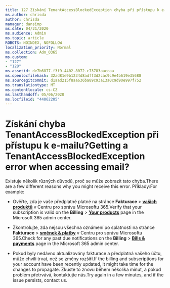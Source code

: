 ```yaml
---
title: 127 Získání TenantAccessBlockedException chyba při přístupu k e-mailu?
ms.author: chrisda
author: chrisda
manager: dansimp
ms.date: 04/21/2020
ms.audience: Admin
ms.topic: article
ROBOTS: NOINDEX, NOFOLLOW
localization_priority: Normal
ms.collection: Adm_O365
ms.custom:
- "127"
- "128"
ms.assetid: de7b6877-f3f9-4402-8072-c73783aaccaa
ms.openlocfilehash: 32ad81e9b1234d8adff3d2cac9c9e4b619e35688
ms.sourcegitcommit: d1aad215f8aa636ba89c93a13a0c9d90e997f752
ms.translationtype: MT
ms.contentlocale: cs-CZ
ms.lasthandoff: 05/06/2020
ms.locfileid: "44062205"
---
```

# <a name="getting-a-tenantaccessblockedexception-error-when-accessing-email"></a><span data-ttu-id="5cd62-102">Získání chyba TenantAccessBlockedException při přístupu k e-mailu?</span><span class="sxs-lookup"><span data-stu-id="5cd62-102">Getting a TenantAccessBlockedException error when accessing email?</span></span>

<span data-ttu-id="5cd62-103">Existuje několik různých důvodů, proč se může zobrazit tato chyba.</span><span class="sxs-lookup"><span data-stu-id="5cd62-103">There are a few different reasons why you might receive this error.</span></span> <span data-ttu-id="5cd62-104">Příklady:</span><span class="sxs-lookup"><span data-stu-id="5cd62-104">For example:</span></span>

- <span data-ttu-id="5cd62-105">Ověřte, zda je vaše předplatné platné na stránce **Fakturace** \> **[vašich produktů](https://portal.office.com/adminportal/home#/subscriptions)** v Centru pro správu Microsoftu 365.</span><span class="sxs-lookup"><span data-stu-id="5cd62-105">Verify that your subscription is valid on the **Billing** \> **[Your products](https://portal.office.com/adminportal/home#/subscriptions)** page in the Microsoft 365 admin center.</span></span>

- <span data-ttu-id="5cd62-106">Zkontrolujte, zda nejsou všechna oznámení po splatnosti na stránce **Fakturace** \> **[směnek & platby](https://portal.office.com/adminportal/home#/billoverview)** v Centru pro správu Microsoftu 365.</span><span class="sxs-lookup"><span data-stu-id="5cd62-106">Check for any past due notifications on the **Billing** \> **[Bills & payments](https://portal.office.com/adminportal/home#/billoverview)** page in the Microsoft 365 admin center.</span></span>

- <span data-ttu-id="5cd62-107">Pokud byly nedávno aktualizovány fakturace a předplatná vašeho účtu, může chvíli trvat, než se změny rozšíří.</span><span class="sxs-lookup"><span data-stu-id="5cd62-107">If the billing and subscriptions for your account have been recently updated, it might take time for the changes to propagate.</span></span> <span data-ttu-id="5cd62-108">Zkuste to znovu během několika minut, a pokud problém přetrvává, kontaktujte nás.</span><span class="sxs-lookup"><span data-stu-id="5cd62-108">Try again in a few minutes, and if the issue persists, contact us.</span></span>
